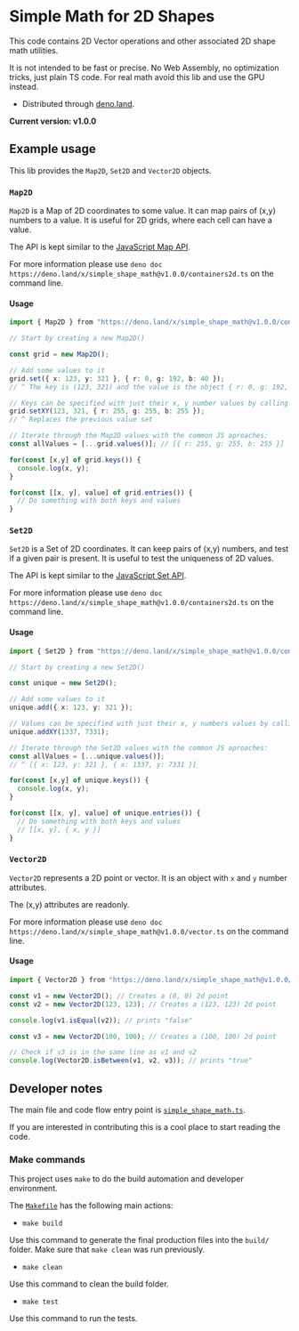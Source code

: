 # Simple Math for 2D Shapes

This code contains 2D Vector operations and other associated 2D shape math
utilities.

It is not intended to be fast or precise. No Web Assembly, no optimization
tricks, just plain TS code. For real math avoid this lib and use the GPU instead.

- Distributed through [deno.land](https://deno.land/x/simple_shape_math).

**Current version: v1.0.0**

## Example usage

This lib provides the `Map2D`, `Set2D` and `Vector2D` objects.

### `Map2D`

`Map2D` is a Map of 2D coordinates to some value. It can map pairs of (x,y)
numbers to a value. It is useful for 2D grids, where each cell can have a value.

The API is kept similar to the [JavaScript Map API](https://developer.mozilla.org/en-US/docs/Web/JavaScript/Reference/Global_Objects/Map).

For more information please use `deno doc https://deno.land/x/simple_shape_math@v1.0.0/containers2d.ts` on the command line.

#### Usage

```typescript
import { Map2D } from "https://deno.land/x/simple_shape_math@v1.0.0/containers2d.ts"

// Start by creating a new Map2D()

const grid = new Map2D();

// Add some values to it
grid.set({ x: 123, y: 321 }, { r: 0, g: 192, b: 40 });
// ^ The key is (123, 321) and the value is the object { r: 0, g: 192, b: 40 }.

// Keys can be specified with just their x, y number values by calling `setXY`
grid.setXY(123, 321, { r: 255, g: 255, b: 255 });
// ^ Replaces the previous value set

// Iterate through the Map2D values with the common JS aproaches:
const allValues = [...grid.values()]; // [{ r: 255, g: 255, b: 255 }]

for(const [x,y] of grid.keys()) {
  console.log(x, y);
}

for(const [[x, y], value] of grid.entries()) {
  // Do something with both keys and values
}
```

### `Set2D`

`Set2D` is a Set of 2D coordinates. It can keep pairs of (x,y) numbers, and
test if a given pair is present. It is useful to test the uniqueness of 2D
values.

The API is kept similar to the [JavaScript Set API](https://developer.mozilla.org/en-US/docs/Web/JavaScript/Reference/Global_Objects/Set).

For more information please use `deno doc https://deno.land/x/simple_shape_math@v1.0.0/containers2d.ts` on the command line.

#### Usage

```typescript
import { Set2D } from "https://deno.land/x/simple_shape_math@v1.0.0/containers2d.ts"

// Start by creating a new Set2D()

const unique = new Set2D();

// Add some values to it
unique.add({ x: 123, y: 321 });

// Values can be specified with just their x, y numbers values by calling `addXY`
unique.addXY(1337, 7331);

// Iterate through the Set2D values with the common JS aproaches:
const allValues = [...unique.values()];
// ^ [{ x: 123, y: 321 }, { x: 1337, y: 7331 }]

for(const [x,y] of unique.keys()) {
  console.log(x, y);
}

for(const [[x, y], value] of unique.entries()) {
  // Do something with both keys and values
  // [[x, y], { x, y }]
}
```

### `Vector2D`

`Vector2D` represents a 2D point or vector. It is an object with `x` and `y`
number attributes.

The (x,y) attributes are readonly.

For more information please use `deno doc https://deno.land/x/simple_shape_math@v1.0.0/vector.ts` on the command line.

#### Usage

```typescript
import { Vector2D } from "https://deno.land/x/simple_shape_math@v1.0.0/vector.ts"

const v1 = new Vector2D(); // Creates a (0, 0) 2d point
const v2 = new Vector2D(123, 123); // Creates a (123, 123) 2d point

console.log(v1.isEqual(v2)); // prints "false"

const v3 = new Vector2D(100, 100); // Creates a (100, 100) 2d point

// Check if v3 is in the same line as v1 and v2
console.log(Vector2D.isBetween(v1, v2, v3)); // prints "true"
```

## Developer notes

The main file and code flow entry point is [`simple_shape_math.ts`](https://github.com/HugoDaniel/simple_shape_math/blob/main/simple_shape_math.ts).

If you are interested in contributing this is a cool place to start reading the code.

### Make commands

This project uses `make` to do the build automation and developer environment.

The [`Makefile`](https://github.com/HugoDaniel/simple_shape_math/blob/main/Makefile)
has the following main actions:

- `make build` 

Use this command to generate the final production files into the `build/` folder.
Make sure that `make clean` was run previously.

- `make clean` 

Use this command to clean the build folder.

- `make test` 

Use this command to run the tests.

